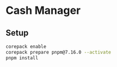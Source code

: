 # Cash Manager

## Setup

```sh
corepack enable
corepack prepare pnpm@7.16.0 --activate
pnpm install
```
